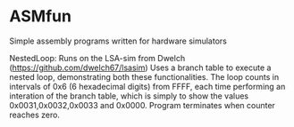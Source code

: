 ASMfun
======

Simple assembly programs written for hardware simulators

NestedLoop: Runs on the LSA-sim from Dwelch (https://github.com/dwelch67/lsasim)
Uses a branch table to execute a nested loop, demonstrating both these functionalities.
The loop counts in intervals of 0x6 (6 hexadecimal digits) from FFFF, each time performing
an interation of the branch table, which is simply to show the values 0x0031,0x0032,0x0033
and 0x0000. Program terminates when counter reaches zero. 
